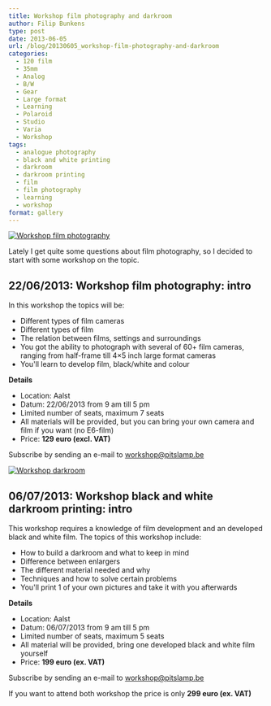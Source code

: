 ```yaml
---
title: Workshop film photography and darkroom
author: Filip Bunkens
type: post
date: 2013-06-05
url: /blog/20130605_workshop-film-photography-and-darkroom
categories:
  - 120 film
  - 35mm
  - Analog
  - B/W
  - Gear
  - Large format
  - Learning
  - Polaroid
  - Studio
  - Varia
  - Workshop
tags:
  - analogue photography
  - black and white printing
  - darkroom
  - darkroom printing
  - film
  - film photography
  - learning
  - workshop
format: gallery
---
```

[![Workshop film photography][1]](/images/blogposts/film_intro-EN.png)

Lately I get quite some questions about film photography, so I decided to start with some workshop on the topic.

## 22/06/2013: Workshop film photography: intro

In this workshop the topics will be:

  * Different types of film cameras
  * Different types of film
  * The relation between films, settings and surroundings
  * You got the ability to photograph with several of 60+ film cameras, ranging from half-frame till 4&#215;5 inch large format cameras
  * You'll learn to develop film, black/white and colour

**Details**

  * Location: Aalst
  * Datum: 22/06/2013 from 9 am till 5 pm
  * Limited number of seats, maximum 7 seats
  * All materials will be provided, but you can bring your own camera and film if you want (no E6-film)
  * Price: **129 euro (excl. VAT)**

Subscribe by sending an e-mail to workshop@pitslamp.be

[![Workshop darkroom][2]](/images/blogposts/doka_intro-EN.png)

## 06/07/2013: Workshop black and white darkroom printing: intro

This workshop requires a knowledge of film development and an developed black and white film. The topics of this workshop include:

  * How to build a darkroom and what to keep in mind
  * Difference between enlargers
  * The different material needed and why
  * Techniques and how to solve certain problems
  * You'll print 1 of your own pictures and take it with you afterwards

**Details**

  * Location: Aalst
  * Datum: 06/07/2013 from 9 am till 5 pm
  * Limited number of seats, maximum 5 seats
  * All material will be provided, bring one developed black and white film yourself
  * Price: **199 euro (ex. VAT)**

Subscribe by sending an e-mail to workshop@pitslamp.be

If you want to attend both workshop the price is only **299 euro (ex. VAT)**

 [1]: /images/blogposts/film_intro-EN.png
 [2]: /images/blogposts/doka_intro-EN.png